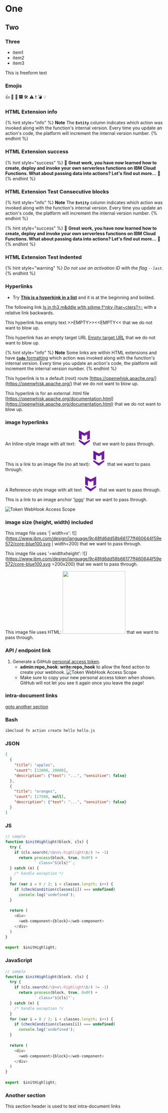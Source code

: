 # One

## Two

### Three

- item1
- item2
- item3

This is freeform text

### Emojis

:+1: :100: :1st_place_medal: :fireworks: :hammer_and_wrench: :warning: :exclamation: :bomb: :bulb:

### HTML Extension info

{% hint style="info" %}
**Note** The **`Entity`** column indicates which action was invoked along with the function's internal version. Every time you update an action's code, the platform will increment the internal version number.
{% endhint %}

### HTML Extension success

{% hint style="success" %}
🎉 **Great work, you have now learned how to create, deploy and invoke your own serverless functions on IBM Cloud Functions. What about passing data into actions? Let's find out more…** 🎉
{% endhint %}

### HTML Extension Test Consecutive blocks

{% hint style="info" %}
**Note** The **`Entity`** column indicates which action was invoked along with the function's internal version. Every time you update an action's code, the platform will increment the internal version number.
{% endhint %}

{% hint style="success" %}
🎉 **Great work, you have now learned how to create, deploy and invoke your own serverless functions on IBM Cloud Functions. What about passing data into actions? Let's find out more…** 🎉
{% endhint %}

### HTML Extension Test Indented

  {% hint style="warning" %}
  _Do not use an activation ID with the flag `--last`._
  {% endhint %}

### Hyperlinks

- Try **[This is a hyperkink in a list](201-using-event-providers/README.md)** and it is at the beginning and bolded.

The following link [Is in th3 m&ddle w!th s@me f^nky {har~cters?=:droplet:](../README.md) with a relative link backwards.

This hyperlink has empty text >>EMPTY>>[](README.md)<<EMPTY<< that we do not want to blow up.

This hyperlink has an empty target URL [Empty target URL]() that we do not want to blow up.

{% hint style="info" %}
**Note** Some links are within HTML extensions and have [**`Code`** formatting](https://openwhisk.apache.org/) which action was invoked along with the function's internal version. Every time you update an action's code, the platform will increment the internal version number.
{% endhint %}

This hyperlink is to a default (root) route [https://openwhisk.apache.org/](https://openwhisk.apache.org/) that we do not want to blow up.

This hyperlink is for an external .html file [https://openwhisk.apache.org/documentation.html](https://openwhisk.apache.org/documentation.html) that we do not want to blow up.

### image hyperlinks

An Inline-style image with alt text: ![alt text](https://github.com/adam-p/markdown-here/raw/master/src/common/images/icon48.png "Logo Title Text 1") that we want to pass through.

This is a link to an image file (no alt text): ![](https://github.com/adam-p/markdown-here/raw/master/src/common/images/icon48.png) that we want to pass through.

A Reference-style image with alt text ![alt text][logo] that we want to pass through.

[logo]: https://github.com/adam-p/markdown-here/raw/master/src/common/images/icon48.png "Logo Title Text 2"

This is a link to an image anchor '[logo](https://github.com/adam-p/markdown-here/raw/master/src/common/images/icon48.png)' that we want to pass through.

![Token WebHook Access Scope](images/github-access-scope-repo-hook.png)

### image size (height, width) included

This image file uses '\| width=x': ![](https://www.ibm.com/design/language/9c48fd6dd58b66177ff460644f59e572/core-blue100.svg | width=200) that we want to pass through.

This image file uses '=widthxheight': ![](https://www.ibm.com/design/language/9c48fd6dd58b66177ff460644f59e572/core-blue100.svg =200x200) that we want to pass through.

This image file uses HTML:
<img src="https://www.ibm.com/design/language/9c48fd6dd58b66177ff460644f59e572/core-blue100.svg" width="200" height="200"></img>
that we want to pass through.

### API / endpoint link

1. Generate a GitHub [personal access token](https://github.com/settings/tokens).
      * **admin:repo_hook**: **write:repo_hook** to allow the feed action to create your webhook.
    ![Token WebHook Access Scope](images/github-access-scope-repo-hook.png)
    * Make sure to copy your new personal access token when shown. GitHub will not let you see it again once you leave the page!

### intra-document links

[goto another section](#another-section)

### Bash

```bash
ibmcloud fn action create hello hello.js
```

### JSON

```json
[
  {
    "title": "apples",
    "count": [12000, 20000],
    "description": {"text": "...", "sensitive": false}
  },
  {
    "title": "oranges",
    "count": [17500, null],
    "description": {"text": "...", "sensitive": false}
  }
]

```

### JS

```js
// sample
function $initHighlight(block, cls) {
  try {
    if (cls.search(/\bno\-highlight\b/) != -1)
      return process(block, true, 0x0F) +
             ` class="${cls}"`;
  } catch (e) {
    /* handle exception */
  }
  for (var i = 0 / 2; i < classes.length; i++) {
    if (checkCondition(classes[i]) === undefined)
      console.log('undefined');
  }

  return (
    <div>
      <web-component>{block}</web-component>
    </div>
  )
}

export  $initHighlight;
```

### JavaScript

```javascript
// sample
function $initHighlight(block, cls) {
  try {
    if (cls.search(/\bno\-highlight\b/) != -1)
      return process(block, true, 0x0F) +
             ` class="${cls}"`;
  } catch (e) {
    /* handle exception */
  }
  for (var i = 0 / 2; i < classes.length; i++) {
    if (checkCondition(classes[i]) === undefined)
      console.log('undefined');
  }

  return (
    <div>
      <web-component>{block}</web-component>
    </div>
  )
}

export  $initHighlight;
```

### Another section

This section header is used to test intra-document links

